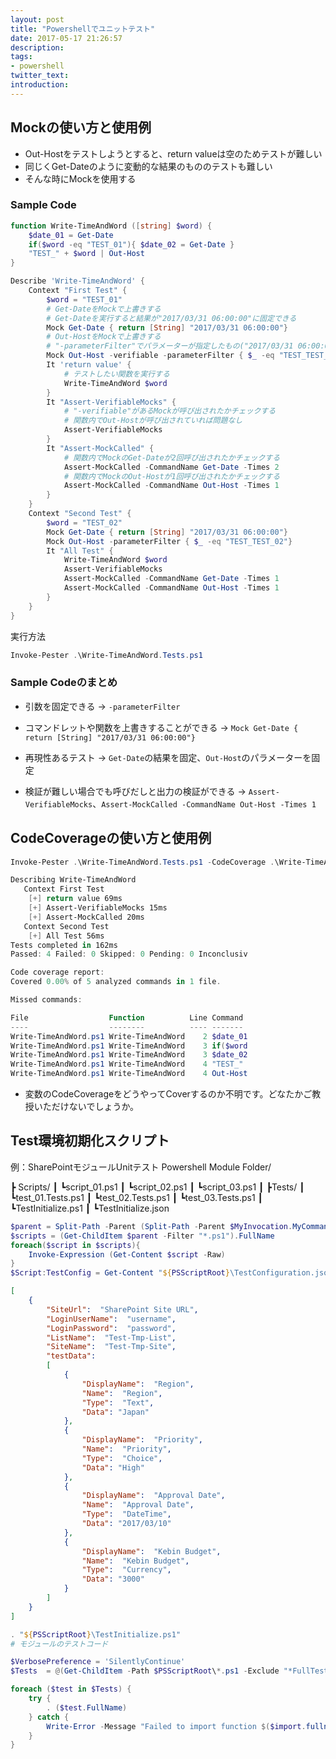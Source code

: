 ```yaml
---
layout: post
title: "Powershellでユニットテスト"
date: 2017-05-17 21:26:57
description:
tags:
- powershell
twitter_text:
introduction:
---
```


## Mockの使い方と使用例
* Out-Hostをテストしようとすると、return valueは空のためテストが難しい
* 同じくGet-Dateのように変動的な結果のもののテストも難しい
* そんな時にMockを使用する

### Sample Code

```powershell
function Write-TimeAndWord ([string] $word) {
	$date_01 = Get-Date
	if($word -eq "TEST_01"){ $date_02 = Get-Date }
	"TEST_" + $word | Out-Host
}
```

```powershell
Describe 'Write-TimeAndWord' {
    Context "First Test" {
        $word = "TEST_01"
        # Get-DateをMockで上書きする
        # Get-Dateを実行すると結果が"2017/03/31 06:00:00"に固定できる
        Mock Get-Date { return [String] "2017/03/31 06:00:00"}
        # Out-HostをMockで上書きする
        # "-parameterFilter"でパラメーターが指定したもの("2017/03/31 06:00:00TEST")かチェックする
        Mock Out-Host -verifiable -parameterFilter { $_ -eq "TEST_TEST_01"}
        It 'return value' {
            # テストしたい関数を実行する
            Write-TimeAndWord $word
        }
        It "Assert-VerifiableMocks" {
            # "-verifiable"があるMockが呼び出されたかチェックする
            # 関数内でOut-Hostが呼び出されていれば問題なし
            Assert-VerifiableMocks
        }
        It "Assert-MockCalled" {
            # 関数内でMockのGet-Dateが2回呼び出されたかチェックする
            Assert-MockCalled -CommandName Get-Date -Times 2
            # 関数内でMockのOut-Hostが1回呼び出されたかチェックする
            Assert-MockCalled -CommandName Out-Host -Times 1
        }
    }
    Context "Second Test" {
        $word = "TEST_02"
        Mock Get-Date { return [String] "2017/03/31 06:00:00"}
        Mock Out-Host -parameterFilter { $_ -eq "TEST_TEST_02"}
        It "All Test" {
            Write-TimeAndWord $word   
            Assert-VerifiableMocks         
            Assert-MockCalled -CommandName Get-Date -Times 1
            Assert-MockCalled -CommandName Out-Host -Times 1
        }
    }
} 
```

実行方法

```powershell
Invoke-Pester .\Write-TimeAndWord.Tests.ps1 
```
### Sample Codeのまとめ
* 引数を固定できる
→ `-parameterFilter`

* コマンドレットや関数を上書きすることができる
→ `Mock Get-Date { return [String] "2017/03/31 06:00:00"}`

* 再現性あるテスト
→ `Get-Date`の結果を固定、`Out-Host`のパラメーターを固定

* 検証が難しい場合でも呼びだしと出力の検証ができる
→ `Assert-VerifiableMocks`、`Assert-MockCalled -CommandName Out-Host -Times 1`

## CodeCoverageの使い方と使用例

```powershell
Invoke-Pester .\Write-TimeAndWord.Tests.ps1 -CodeCoverage .\Write-TimeAndWord.ps1

Describing Write-TimeAndWord
   Context First Test
    [+] return value 69ms
    [+] Assert-VerifiableMocks 15ms
    [+] Assert-MockCalled 20ms
   Context Second Test
    [+] All Test 56ms
Tests completed in 162ms
Passed: 4 Failed: 0 Skipped: 0 Pending: 0 Inconclusiv

Code coverage report:
Covered 0.00% of 5 analyzed commands in 1 file.

Missed commands:

File                  Function          Line Command
----                  --------          ---- -------
Write-TimeAndWord.ps1 Write-TimeAndWord    2 $date_01
Write-TimeAndWord.ps1 Write-TimeAndWord    3 if($word
Write-TimeAndWord.ps1 Write-TimeAndWord    3 $date_02
Write-TimeAndWord.ps1 Write-TimeAndWord    4 "TEST_"
Write-TimeAndWord.ps1 Write-TimeAndWord    4 Out-Host
```

* 変数のCodeCoverageをどうやってCoverするのか不明です。どなたかご教授いただけないでしょうか。

## Test環境初期化スクリプト
例：SharePointモジュールUnitテスト
Powershell Module Folder/

┣ Scripts/
┃    ┗script_01.ps1
┃    ┗script_02.ps1
┃    ┗script_03.ps1
┃    ┣Tests/
┃        ┗test_01.Tests.ps1
┃        ┗test_02.Tests.ps1
┃        ┗test_03.Tests.ps1
┃        ┗TestInitialize.ps1
┃        ┗TestInitialize.json

```powershell
$parent = Split-Path -Parent (Split-Path -Parent $MyInvocation.MyCommand.Path)
$scripts = (Get-ChildItem $parent -Filter "*.ps1").FullName
foreach($script in $scripts){
    Invoke-Expression (Get-Content $script -Raw)
}
$Script:TestConfig = Get-Content "${PSScriptRoot}\TestConfiguration.json" | ConvertFrom-Json
```

```json
[
    {
        "SiteUrl":  "SharePoint Site URL",
        "LoginUserName":  "username",
        "LoginPassword":  "password",
        "ListName":  "Test-Tmp-List",
        "SiteName":  "Test-Tmp-Site",
        "testData":
        [
            {
                "DisplayName":  "Region",
                "Name":  "Region",
                "Type":  "Text",
                "Data": "Japan"
            },
            {
                "DisplayName":  "Priority",
                "Name":  "Priority",
                "Type":  "Choice",
                "Data": "High"
            },
            {
                "DisplayName":  "Approval Date",
                "Name":  "Approval Date",
                "Type":  "DateTime",
                "Data": "2017/03/10"
            },
            {
                "DisplayName":  "Kebin Budget",
                "Name":  "Kebin Budget",
                "Type":  "Currency",
                "Data": "3000"
            }
        ]
    }
]
```


```powershell
. "${PSScriptRoot}\TestInitialize.ps1"
# モジュールのテストコード
```

```powershell
$VerbosePreference = 'SilentlyContinue'
$Tests  = @(Get-ChildItem -Path $PSScriptRoot\*.ps1 -Exclude "*FullTest*" -ErrorAction SilentlyContinue)

foreach ($test in $Tests) {
    try {
        . ($test.FullName)
    } catch {
        Write-Error -Message "Failed to import function $($import.fullname): $_"
    }
}
```
